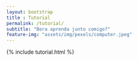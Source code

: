 ```yaml
--- 
layout: bootstrap 
title : Tutorial 
permalink: /tutorial/
subtitle: "Bora aprenda junto comigo?" 
feature-img: "assets/img/pexels/computer.jpeg"
---
```


{% include tutorial.html %}
